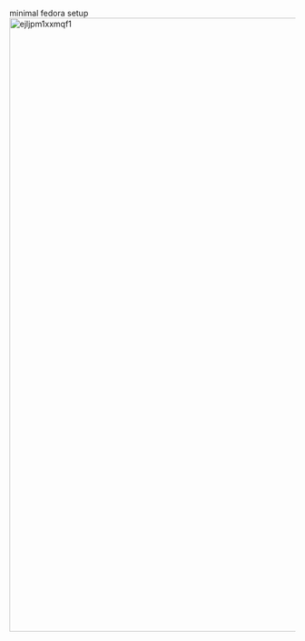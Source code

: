 minimal fedora setup
<img width="1920" height="1080" alt="ejljpm1xxmqf1" src="https://github.com/user-attachments/assets/8349ab7f-4e13-42a0-8929-91e9a75d55b1" />
